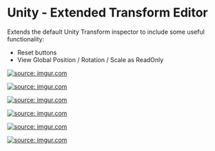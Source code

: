 # Unity - Extended Transform Editor

Extends the default Unity Transform inspector to include some useful functionality:
- Reset buttons
- View Global Position / Rotation / Scale as ReadOnly

<a href="https://imgur.com/cK6O3Ae.png"><img src="https://imgur.com/cK6O3Ae" title="source: imgur.com" /></a>

<a href="https://imgur.com/09dZb7K.png"><img src="https://imgur.com/09dZb7K" title="source: imgur.com" /></a>

<a href="https://imgur.com/hlfXYY5.png"><img src="https://imgur.com/hlfXYY5" title="source: imgur.com" /></a>

<a href="https://imgur.com/ATbt8CZ.png"><img src="https://imgur.com/ATbt8CZ" title="source: imgur.com" /></a>

<a href="https://imgur.com/EQ205IA.png"><img src="https://imgur.com/EQ205IA" title="source: imgur.com" /></a>

<a href="https://imgur.com/nQ7Pwsf.png"><img src="https://imgur.com/nQ7Pwsf" title="source: imgur.com" /></a>
